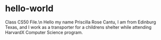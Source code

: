 # hello-world
Class CS50 File.\n
Hello my name Priscilla Rose Cantu, I am from Edinburg Texas, and I work as a  transporter for a childrens shelter while attending HarvardX Computer Science program.
